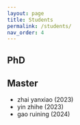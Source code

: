 ```yaml
---
layout: page
title: Students
permalink: /students/
nav_order: 4
---
```



## PhD

## Master

- zhai yanxiao (2023)
- yin zhihe (2023)
- gao ruining (2024)
